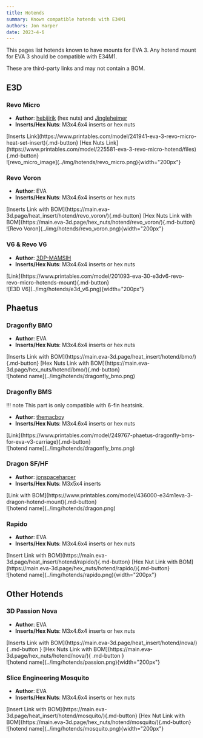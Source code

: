 ```yaml
---
title: Hotends
summary: Known compatible hotends with E34M1
authors: Jon Harper
date: 2023-4-6
---
```


This pages list hotends known to have mounts for EVA 3. Any hotend mount for EVA 3 should be compatible with E34M1.

These are third-party links and may not contain a BOM.
<!-- 
Template:

<div markdown class="jh-grid-container jh-grid-2">
<div markdown class="jh-grid-para">

- **Author**: [Name]()
- **Inserts/Hex Nuts**: Insert type and/or hex nuts

<div markdown class="jh-grid-container jh-grid-1 jh-link-grid">
[Inserts Link](){.md-button}
[Hex Nuts Link](){.md-button}
</div>
</div>
<div markdown class="jh-grid-img">
![hotend name](){width="200px"}
</div>
</div>
 -->

## E3D 

### Revo Micro

<div markdown class="jh-grid-container jh-grid-2">
<div markdown class="jh-grid-para">

- **Author**: [hebijirik](https://www.printables.com/@hebijirik_84624) (hex nuts) and [Jingleheimer](https://www.printables.com/@Jingleheimer_143188)
- **Inserts/Hex Nuts**: M3x4.6x4 inserts or hex nuts

<div markdown class="jh-grid-container jh-grid-1 jh-link-grid">
[Inserts Link](https://www.printables.com/model/241941-eva-3-revo-micro-heat-set-insert){.md-button}
[Hex Nuts Link](https://www.printables.com/model/225581-eva-3-revo-micro-hotend/files){.md-button}
</div>
</div>
<div markdown class="jh-grid-img">
![revo_micro_image](../img/hotends/revo_micro.png){width="200px"}
</div>
</div>

### Revo Voron

<div markdown class="jh-grid-container jh-grid-2">
<div markdown class="jh-grid-para">

- **Author**: EVA
- **Inserts/Hex Nuts**: M3x4.6x4 inserts or hex nuts

<div markdown class="jh-grid-container jh-grid-1 jh-link-grid">
[Inserts Link with BOM](https://main.eva-3d.page/heat_insert/hotend/revo_voron/){.md-button}
[Hex Nuts Link with BOM](https://main.eva-3d.page/hex_nuts/hotend/revo_voron/){.md-button}
</div>
</div>
<div markdown class="jh-grid-img">
![Revo Voron](../img/hotends/revo_voron.png){width="200px"}
</div>
</div>

### V6 & Revo V6

<div markdown class="jh-grid-container jh-grid-2">
<div markdown class="jh-grid-para">

- **Author**: [3DP-MAMSIH](https://www.printables.com/@3DPMAMSIH)
- **Inserts/Hex Nuts**: M3x4.6x4 inserts or hex nuts

<div markdown class="jh-grid-container jh-grid-1 jh-link-grid">
[Link](https://www.printables.com/model/201093-eva-30-e3dv6-revo-revo-micro-hotends-mount){.md-button}
</div>
</div>
<div markdown class="jh-grid-img">
![E3D V6](../img/hotends/e3d_v6.png){width="200px"}
</div>
</div>

## Phaetus

### Dragonfly BMO

<div markdown class="jh-grid-container jh-grid-2">
<div markdown class="jh-grid-para">

- **Author**: EVA
- **Inserts/Hex Nuts**: M3x4.6x4 inserts or hex nuts

<div markdown class="jh-grid-container jh-grid-1 jh-link-grid">
[Inserts Link with BOM](https://main.eva-3d.page/heat_insert/hotend/bmo/){.md-button}
[Hex Nuts Link with BOM](https://main.eva-3d.page/hex_nuts/hotend/bmo/){.md-button}
</div>
</div>
<div markdown class="jh-grid-img">
![hotend name](../img/hotends/dragonfly_bmo.png)
</div>
</div>

### Dragonfly BMS

!!! note
    This part is only compatible with 6-fin heatsink.

<div markdown class="jh-grid-container jh-grid-2">
<div markdown class="jh-grid-para">

- **Author**: [themacboy](https://www.printables.com/@themacboy_276431)
- **Inserts/Hex Nuts**: M3x4.6x4 inserts or hex nuts

<div markdown class="jh-grid-container jh-grid-1 jh-link-grid">
[Link](https://www.printables.com/model/249767-phaetus-dragonfly-bms-for-eva-v3-carriage){.md-button}
</div>
</div>
<div markdown class="jh-grid-img">
![hotend name](../img/hotends/dragonfly_bms.png)
</div>
</div>

### Dragon SF/HF

<div markdown class="jh-grid-container jh-grid-2">
<div markdown class="jh-grid-para">

- **Author**: [jonspaceharper](https://www.printables.com/@jonspaceharper)
- **Inserts/Hex Nuts**: M3x5x4 inserts

<div markdown class="jh-grid-container jh-grid-1 jh-link-grid">
[Link with BOM](https://www.printables.com/model/436000-e34m1eva-3-dragon-hotend-mount){.md-button}
</div>
</div>
<div markdown class="jh-grid-img">
![hotend name](../img/hotends/dragon.png)
</div>
</div>

### Rapido

<div markdown class="jh-grid-container jh-grid-2">
<div markdown class="jh-grid-para">

- **Author**: EVA
- **Inserts/Hex Nuts**: M3x4.6x4 inserts or hex nuts

<div markdown class="jh-grid-container jh-grid-1 jh-link-grid">
[Insert Link with BOM](https://main.eva-3d.page/heat_insert/hotend/rapido/){.md-button}
[Hex Nut Link with BOM](https://main.eva-3d.page/hex_nuts/hotend/rapido/){.md-button}</div>
</div>
<div markdown class="jh-grid-img">
![hotend name](../img/hotends/rapido.png){width="200px"}
</div>
</div>

## Other Hotends

### 3D Passion Nova

<div markdown class="jh-grid-container jh-grid-2">
<div markdown class="jh-grid-para">

- **Author**: EVA
- **Inserts/Hex Nuts**: M3x4.6x4 inserts or hex nuts

<div markdown class="jh-grid-container jh-grid-1 jh-link-grid">
[Inserts Link with BOM](https://main.eva-3d.page/heat_insert/hotend/nova/){ .md-button }
[Hex Nuts Link with BOM](https://main.eva-3d.page/hex_nuts/hotend/nova/){ .md-button }
</div>
</div>
<div markdown class="jh-grid-img">
![hotend name](../img/hotends/passion.png){width="200px"}
</div>
</div>

### Slice Engineering Mosquito

<div markdown class="jh-grid-container jh-grid-2">
<div markdown class="jh-grid-para">

- **Author**: EVA
- **Inserts/Hex Nuts**: M3x4.6x4 inserts or hex nuts

<div markdown class="jh-grid-container jh-grid-1 jh-link-grid">
[Insert Link with BOM](https://main.eva-3d.page/heat_insert/hotend/mosquito/){.md-button}
[Hex Nut Link with BOM](https://main.eva-3d.page/hex_nuts/hotend/mosquito/){.md-button}
</div>
</div>
<div markdown class="jh-grid-img">
![hotend name](../img/hotends/mosquito.png){width="200px"}
</div>
</div>
